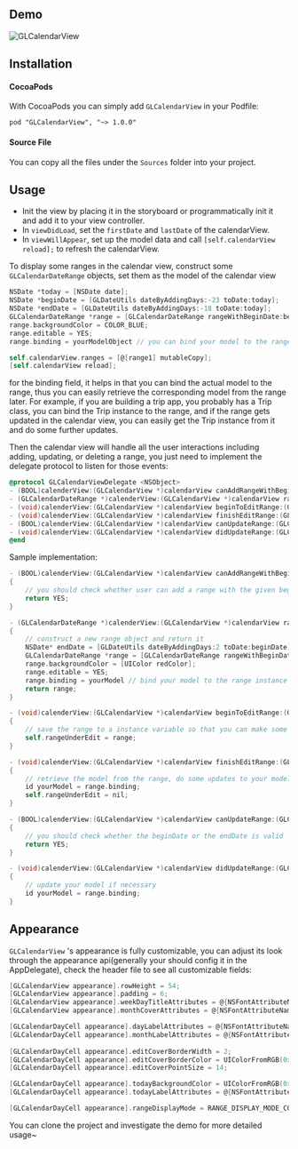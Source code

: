 
## Demo

![GLCalendarView](https://raw.githubusercontent.com/Glow-Inc/GLCalendarView/master/demo.gif)

## Installation
#### CocoaPods
With CocoaPods you can simply add `GLCalendarView` in your Podfile:
```
pod "GLCalendarView", "~> 1.0.0"
```
#### Source File
You can copy all the files under the `Sources` folder into your project.

## Usage
* Init the view by placing it in the storyboard or programmatically init it and add it to your view controller.
* In `viewDidLoad`, set the `firstDate` and `lastDate` of the calendarView.
* In `viewWillAppear`, set up the model data and call `[self.calendarView reload];` to refresh the calendarView.

To display some ranges in the calendar view, construct some `GLCalendarDateRange` objects, set them as the model of the calendar view
```objective-c
NSDate *today = [NSDate date];
NSDate *beginDate = [GLDateUtils dateByAddingDays:-23 toDate:today];
NSDate *endDate = [GLDateUtils dateByAddingDays:-18 toDate:today];
GLCalendarDateRange *range = [GLCalendarDateRange rangeWithBeginDate:beginDate endDate:endDate];
range.backgroundColor = COLOR_BLUE;
range.editable = YES;
range.binding = yourModelObject // you can bind your model to the range

self.calendarView.ranges = [@[range1] mutableCopy];
[self.calendarView reload];
```

for the binding field, it helps in that you can bind the actual model to the range, thus you can easily retrieve the corresponding model from the range later. For example, if you are building a trip app, you probably has a Trip class, you can bind the Trip instance to the range, and if the range gets updated in the calendar view, you can easily get the Trip instance from it and do some further updates.

Then the calendar view will handle all the user interactions including adding, updating, or deleting a range, you just need to implement the delegate protocol to listen for those events:
```objective-c
@protocol GLCalendarViewDelegate <NSObject>
- (BOOL)calenderView:(GLCalendarView *)calendarView canAddRangeWithBeginDate:(NSDate *)beginDate;
- (GLCalendarDateRange *)calenderView:(GLCalendarView *)calendarView rangeToAddWithBeginDate:(NSDate *)beginDate;
- (void)calenderView:(GLCalendarView *)calendarView beginToEditRange:(GLCalendarDateRange *)range;
- (void)calenderView:(GLCalendarView *)calendarView finishEditRange:(GLCalendarDateRange *)range continueEditing:(BOOL)continueEditing;
- (BOOL)calenderView:(GLCalendarView *)calendarView canUpdateRange:(GLCalendarDateRange *)range toBeginDate:(NSDate *)beginDate endDate:(NSDate *)endDate;
- (void)calenderView:(GLCalendarView *)calendarView didUpdateRange:(GLCalendarDateRange *)range toBeginDate:(NSDate *)beginDate endDate:(NSDate *)endDate;
@end
```

Sample implementation:
```objective-c
- (BOOL)calenderView:(GLCalendarView *)calendarView canAddRangeWithBeginDate:(NSDate *)beginDate
{
    // you should check whether user can add a range with the given begin date
    return YES;
}

- (GLCalendarDateRange *)calenderView:(GLCalendarView *)calendarView rangeToAddWithBeginDate:(NSDate *)beginDate
{
    // construct a new range object and return it
    NSDate* endDate = [GLDateUtils dateByAddingDays:2 toDate:beginDate];
    GLCalendarDateRange *range = [GLCalendarDateRange rangeWithBeginDate:beginDate endDate:endDate];
    range.backgroundColor = [UIColor redColor];
    range.editable = YES;
    range.binding = yourModel // bind your model to the range instance
    return range;
}

- (void)calenderView:(GLCalendarView *)calendarView beginToEditRange:(GLCalendarDateRange *)range
{
    // save the range to a instance variable so that you can make some operation on it
    self.rangeUnderEdit = range;
}

- (void)calenderView:(GLCalendarView *)calendarView finishEditRange:(GLCalendarDateRange *)range continueEditing:(BOOL)continueEditing
{
    // retrieve the model from the range, do some updates to your model
    id yourModel = range.binding;
    self.rangeUnderEdit = nil;
}

- (BOOL)calenderView:(GLCalendarView *)calendarView canUpdateRange:(GLCalendarDateRange *)range toBeginDate:(NSDate *)beginDate endDate:(NSDate *)endDate
{
    // you should check whether the beginDate or the endDate is valid
    return YES;
}

- (void)calenderView:(GLCalendarView *)calendarView didUpdateRange:(GLCalendarDateRange *)range toBeginDate:(NSDate *)beginDate endDate:(NSDate *)endDate
{
    // update your model if necessary
    id yourModel = range.binding;
}

```

## Appearance
`GLCalendarView` 's appearance is fully customizable, you can adjust its look through the appearance api(generally your should config it in the AppDelegate), check the header file to see all customizable fields:
```objective-c
[GLCalendarView appearance].rowHeight = 54;
[GLCalendarView appearance].padding = 6;
[GLCalendarView appearance].weekDayTitleAttributes = @{NSFontAttributeName:[UIFont systemFontOfSize:8], NSForegroundColorAttributeName:[UIColor grayColor]};
[GLCalendarView appearance].monthCoverAttributes = @{NSFontAttributeName:[UIFont systemFontOfSize:30]};

[GLCalendarDayCell appearance].dayLabelAttributes = @{NSFontAttributeName:[UIFont systemFontOfSize:20], NSForegroundColorAttributeName:UIColorFromRGB(0x555555)};
[GLCalendarDayCell appearance].monthLabelAttributes = @{NSFontAttributeName:[UIFont systemFontOfSize:8]};
    
[GLCalendarDayCell appearance].editCoverBorderWidth = 2;
[GLCalendarDayCell appearance].editCoverBorderColor = UIColorFromRGB(0x366aac);
[GLCalendarDayCell appearance].editCoverPointSize = 14;

[GLCalendarDayCell appearance].todayBackgroundColor = UIColorFromRGB(0x366aac);
[GLCalendarDayCell appearance].todayLabelAttributes = @{NSFontAttributeName:[UIFont systemFontOfSize:20]};

[GLCalendarDayCell appearance].rangeDisplayMode = RANGE_DISPLAY_MODE_CONTINUOUS;
```

You can clone the project and investigate the demo for more detailed usage~